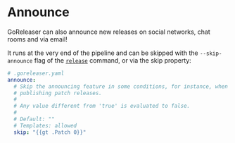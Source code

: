# Announce

GoReleaser can also announce new releases on social networks, chat rooms and via
email!

It runs at the very end of the pipeline and can be skipped with the
`--skip-announce` flag of the [`release`](/cmd/goreleaser_release/) command, or
via the skip property:

```yaml
# .goreleaser.yaml
announce:
  # Skip the announcing feature in some conditions, for instance, when
  # publishing patch releases.
  #
  # Any value different from 'true' is evaluated to false.
  #
  # Default: ""
  # Templates: allowed
  skip: "{{gt .Patch 0}}"
```
